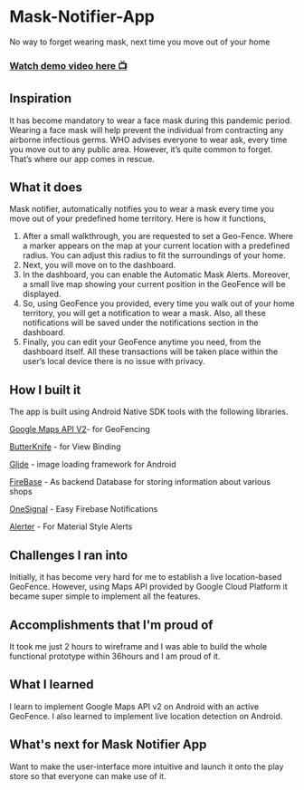 # Mask-Notifier-App
No way to forget wearing mask, next time you move out of your home
### [Watch demo video here 📺](https://youtu.be/AznsPFWe7H4)

## Inspiration
It has become mandatory to wear a face mask during this pandemic period. Wearing a face mask will help prevent the individual from contracting any airborne infectious germs.
WHO advises everyone to wear ask, every time you move out to any public area. However, it’s quite common to forget. That’s where our app comes in rescue.

## What it does
Mask notifier, automatically notifies you to wear a mask every time you move out of your predefined home territory. 
Here is how it functions, 
1. After a small walkthrough, you are requested to set a Geo-Fence. Where a marker appears on the map at your current location with a predefined radius. You can adjust this radius to fit the surroundings of your home.
2. Next, you will move on to the dashboard.
3. In the dashboard, you can enable the Automatic Mask Alerts. Moreover, a small live map showing your current position in the GeoFence will be displayed.
4. So, using GeoFence you provided, every time you walk out of your home territory, you will get a notification to wear a mask. Also, all these notifications will be saved under the notifications section in the dashboard.
5. Finally, you can edit your GeoFence anytime you need, from the dashboard itself.
All these transactions will be taken place within the user’s local device there is no issue with privacy.

## How I built it
The app is built using Android Native SDK tools with the following libraries.

[Google Maps API V2](https://developers.google.com/maps/documentation)- for GeoFencing

[ButterKnife](https://jakewharton.github.io/butterknife/) - for View Binding

[Glide](https://github.com/bumptech/glide) - image loading framework for Android

[FireBase](https://firebase.google.com/) - As backend Database for storing information about various shops

[OneSignal](https://onesignal.com/) - Easy Firebase Notifications

[Alerter](https://github.com/Tapadoo/Alerter) - For Material Style Alerts

## Challenges I ran into
Initially, it has become very hard for me to establish a live location-based GeoFence. However, using Maps API provided by Google Cloud Platform it became super simple to implement all the features.

## Accomplishments that I'm proud of
It took me just 2 hours to wireframe and I was able to build the whole functional prototype within 36hours and I am proud of it.

## What I learned
I learn to implement Google Maps API v2 on Android with an active GeoFence. I also learned to implement live location detection on Android.

## What's next for Mask Notifier App
Want to make the user-interface more intuitive and launch it onto the play store so that everyone can make use of it.

